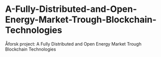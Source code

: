 # A-Fully-Distributed-and-Open-Energy-Market-Trough-Blockchain-Technologies
Åforsk project: A Fully Distributed and Open Energy Market Trough Blockchain Technologies
